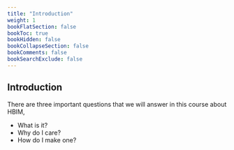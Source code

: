 ```yaml
---
title: "Introduction"
weight: 1
bookFlatSection: false
bookToc: true
bookHidden: false
bookCollapseSection: false
bookComments: false
bookSearchExclude: false
---
```


## Introduction

There are three important questions that we will answer in this course about
HBIM,

- What is it?
- Why do I care?
- How do I make one?


